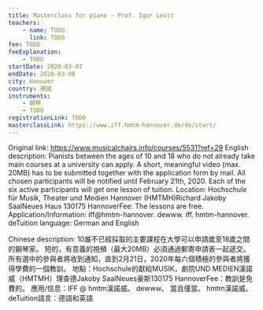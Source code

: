 ```yaml
---
title: Masterclass for piano - Prof. Igor Levit
teachers:
	- name: TODO
	  link: TODO
fee: TODO
feeExplanation: 
	- TODO
startDate: 2020-03-07
endDate: 2020-03-08
city: Hanover
country: 德國
instruments:
	- 鋼琴
	- TODO
registrationLink: TODO
masterclassLink: https://www.iff.hmtm-hannover.de/de/start/
---
```

Original link: https://www.musicalchairs.info/courses/5531?ref=29
English description:
Pianists between the ages of 10 and 18 who do not already take main courses at a university can apply.
 A short, meaningful video (max.
 20MB) has to be submitted together with the application form by mail.
 All chosen participants will be notified until February 21th, 2020.
Each of the six active participants will get one lesson of tuition.
Location: Hochschule für Musik, Theater und Medien Hannover (HMTMH)Richard Jakoby SaalNeues Haus 130175 HannoverFee: The lessons are free.
Application/Information: iff@hmtm-hannover.
dewww.
iff.
hmtm-hannover.
deTuition language: German and English

Chinese description:
10誰不已經採取的主要課程在大學可以申請歲至18歲之間的鋼琴家。
短的，有意義的視頻（最大20MB）必須通過郵寄申請表一起遞交。
所有選中的參與者將收到通知，直到2月21日，2020年每六個積極的參與者將獲得學費的一個教訓。
地點：Hochschule的獻給MUSIK，劇院UND MEDIEN漢諾威（HMTMH）理查德Jakoby SaalNeues豪斯130175 HannoverFee：教訓是免費的。
應用/信息：IFF @ hmtm漢諾威。
 dewww。
當且僅當。
 hmtm漢諾威。
 deTuition語言：德語和英語
